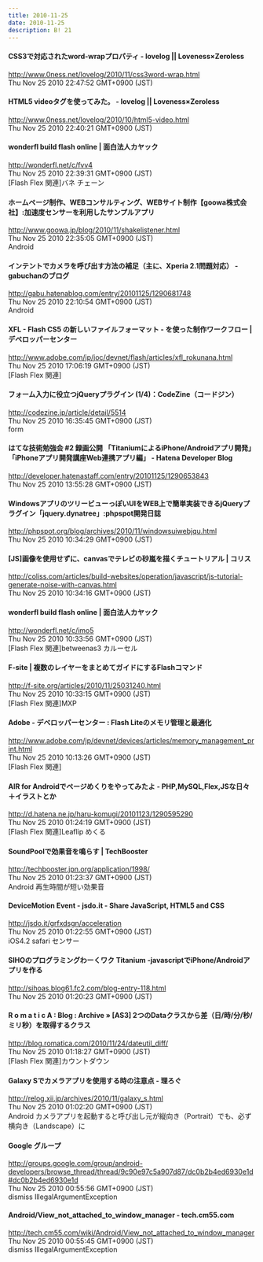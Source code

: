 ```yaml
---
title: 2010-11-25
date: 2010-11-25
description: B! 21
---
```


#### CSS3で対応されたword-wrapプロパティ - lovelog || Loveness×Zeroless
http://www.0ness.net/lovelog/2010/11/css3word-wrap.html<br>
Thu Nov 25 2010 22:47:52 GMT+0900 (JST)<br>


#### HTML5 videoタグを使ってみた。 - lovelog || Loveness×Zeroless
http://www.0ness.net/lovelog/2010/10/html5-video.html<br>
Thu Nov 25 2010 22:40:21 GMT+0900 (JST)<br>


#### wonderfl build flash online | 面白法人カヤック
http://wonderfl.net/c/fvv4<br>
Thu Nov 25 2010 22:39:31 GMT+0900 (JST)<br>
[Flash Flex 関連]バネ チェーン


#### ホームページ制作、WEBコンサルティング、WEBサイト制作【goowa株式会社】:加速度センサーを利用したサンプルアプリ
http://www.goowa.jp/blog/2010/11/shakelistener.html<br>
Thu Nov 25 2010 22:35:05 GMT+0900 (JST)<br>
Android


#### インテントでカメラを呼び出す方法の補足（主に、Xperia 2.1問題対応） - gabuchanのブログ
http://gabu.hatenablog.com/entry/20101125/1290681748<br>
Thu Nov 25 2010 22:10:54 GMT+0900 (JST)<br>
Android


#### XFL - Flash CS5 の新しいファイルフォーマット - を使った制作ワークフロー | デベロッパーセンター
http://www.adobe.com/jp/joc/devnet/flash/articles/xfl_rokunana.html<br>
Thu Nov 25 2010 17:06:19 GMT+0900 (JST)<br>
[Flash Flex 関連]


#### フォーム入力に役立つjQueryプラグイン (1/4)：CodeZine（コードジン）
http://codezine.jp/article/detail/5514<br>
Thu Nov 25 2010 16:35:45 GMT+0900 (JST)<br>
form


#### はてな技術勉強会 #2 録画公開 「TitaniumによるiPhone/Androidアプリ開発」「iPhoneアプリ開発講座Web連携アプリ編」 - Hatena Developer Blog
http://developer.hatenastaff.com/entry/20101125/1290653843<br>
Thu Nov 25 2010 13:55:28 GMT+0900 (JST)<br>


#### WindowsアプリのツリービューっぽいUIをWEB上で簡単実装できるjQueryプラグイン「jquery.dynatree」:phpspot開発日誌
http://phpspot.org/blog/archives/2010/11/windowsuiwebjqu.html<br>
Thu Nov 25 2010 10:34:29 GMT+0900 (JST)<br>


####   [JS]画像を使用せずに、canvasでテレビの砂嵐を描くチュートリアル | コリス
http://coliss.com/articles/build-websites/operation/javascript/js-tutorial-generate-noise-with-canvas.html<br>
Thu Nov 25 2010 10:34:16 GMT+0900 (JST)<br>


#### wonderfl build flash online | 面白法人カヤック
http://wonderfl.net/c/imo5<br>
Thu Nov 25 2010 10:33:56 GMT+0900 (JST)<br>
[Flash Flex 関連]betweenas3 カルーセル


#### F-site | 複数のレイヤーをまとめてガイドにするFlashコマンド
http://f-site.org/articles/2010/11/25031240.html<br>
Thu Nov 25 2010 10:33:15 GMT+0900 (JST)<br>
[Flash Flex 関連]MXP


#### Adobe - デベロッパーセンター : Flash Liteのメモリ管理と最適化
http://www.adobe.com/jp/devnet/devices/articles/memory_management_print.html<br>
Thu Nov 25 2010 10:13:26 GMT+0900 (JST)<br>
[Flash Flex 関連]


#### AIR for Androidでページめくりをやってみたよ - PHP,MySQL,Flex,JSな日々＋イラストとか
http://d.hatena.ne.jp/haru-komugi/20101123/1290595290<br>
Thu Nov 25 2010 01:24:19 GMT+0900 (JST)<br>
[Flash Flex 関連]Leaflip めくる


#### SoundPoolで効果音を鳴らす | TechBooster
http://techbooster.jpn.org/application/1998/<br>
Thu Nov 25 2010 01:23:37 GMT+0900 (JST)<br>
Android 再生時間が短い効果音


#### DeviceMotion Event - jsdo.it - Share JavaScript, HTML5 and CSS
http://jsdo.it/grfxdsgn/acceleration<br>
Thu Nov 25 2010 01:22:55 GMT+0900 (JST)<br>
iOS4.2 safari センサー


#### SIHOのプログラミングわーくワク Titanium -javascriptでiPhone/Androidアプリを作る
http://sihoas.blog61.fc2.com/blog-entry-118.html<br>
Thu Nov 25 2010 01:20:23 GMT+0900 (JST)<br>


#### R o m a t i c A : Blog : Archive » [AS3] 2つのDataクラスから差（日/時/分/秒/ミリ秒）を取得するクラス
http://blog.romatica.com/2010/11/24/dateutil_diff/<br>
Thu Nov 25 2010 01:18:27 GMT+0900 (JST)<br>
[Flash Flex 関連]カウントダウン


#### Galaxy Sでカメラアプリを使用する時の注意点 - 理ろぐ
http://relog.xii.jp/archives/2010/11/galaxy_s.html<br>
Thu Nov 25 2010 01:02:20 GMT+0900 (JST)<br>
Android カメラアプリを起動すると呼び出し元が縦向き（Portrait）でも、必ず横向き（Landscape）に


#### Google グループ
http://groups.google.com/group/android-developers/browse_thread/thread/9c90e97c5a907d87/dc0b2b4ed6930e1d#dc0b2b4ed6930e1d<br>
Thu Nov 25 2010 00:55:56 GMT+0900 (JST)<br>
dismiss IllegalArgumentException


#### Android/View_not_attached_to_window_manager - tech.cm55.com
http://tech.cm55.com/wiki/Android/View_not_attached_to_window_manager<br>
Thu Nov 25 2010 00:55:45 GMT+0900 (JST)<br>
dismiss IllegalArgumentException


